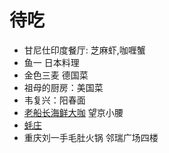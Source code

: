 # 待吃
* 甘尼仕印度餐厅: 芝麻虾,咖喱蟹
* 鱼一 日本料理
* 金色三麦 德国菜
* 祖母的厨房：美国菜
* 韦复兴：阳春面
* [老船长海鲜大咖](http://www.dianping.com/shop/24609879) 望京小腰
* [蚝庄](http://www.dianping.com/shop/3263992)
* 重庆刘一手毛肚火锅 邻瑞广场四楼